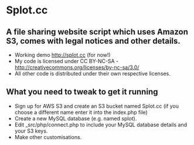 Splot.cc
==============

A file sharing website script which uses Amazon S3, comes with legal notices and other details.
--------------

- Working demo http://splot.cc (for now!)
- My code is licensed under CC BY-NC-SA - http://creativecommons.org/licenses/by-nc-sa/3.0/
- All other code is distributed under their own respective licenses.


What you need to tweak to get it running
--------------
- Sign up for AWS S3 and create an S3 bucket named Splot.cc (if you choose a different name enter it into the index.php file)
- Create a new MySQL database (e.g. named splot).
- Edit _src/php/connect.php to include your MySQL database details and your S3 keys.
- Make other customisations.
